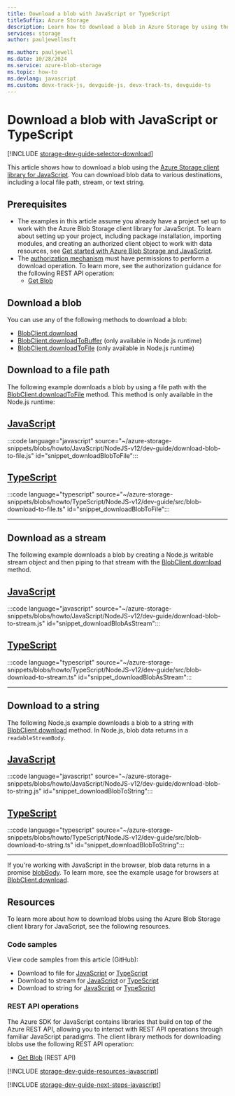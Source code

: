 ```yaml
---
title: Download a blob with JavaScript or TypeScript
titleSuffix: Azure Storage
description: Learn how to download a blob in Azure Storage by using the JavaScript client library.
services: storage
author: pauljewellmsft

ms.author: pauljewell
ms.date: 10/28/2024
ms.service: azure-blob-storage
ms.topic: how-to
ms.devlang: javascript
ms.custom: devx-track-js, devguide-js, devx-track-ts, devguide-ts
---
```


# Download a blob with JavaScript or TypeScript

[!INCLUDE [storage-dev-guide-selector-download](../../../includes/storage-dev-guides/storage-dev-guide-selector-download.md)]

This article shows how to download a blob using the [Azure Storage client library for JavaScript](https://www.npmjs.com/package/@azure/storage-blob). You can download blob data to various destinations, including a local file path, stream, or text string.

## Prerequisites

- The examples in this article assume you already have a project set up to work with the Azure Blob Storage client library for JavaScript. To learn about setting up your project, including package installation, importing modules, and creating an authorized client object to work with data resources, see [Get started with Azure Blob Storage and JavaScript](storage-blob-javascript-get-started.md).
- The [authorization mechanism](../common/authorize-data-access.md) must have permissions to perform a download operation. To learn more, see the authorization guidance for the following REST API operation:
    - [Get Blob](/rest/api/storageservices/get-blob#authorization)

## Download a blob

You can use any of the following methods to download a blob: 

- [BlobClient.download](/javascript/api/@azure/storage-blob/blobclient#@azure-storage-blob-blobclient-download)
- [BlobClient.downloadToBuffer](/javascript/api/@azure/storage-blob/blobclient#@azure-storage-blob-blobclient-downloadtobuffer-1) (only available in Node.js runtime)
- [BlobClient.downloadToFile](/javascript/api/@azure/storage-blob/blobclient#@azure-storage-blob-blobclient-downloadtofile) (only available in Node.js runtime)
 
## Download to a file path

The following example downloads a blob by using a file path with the [BlobClient.downloadToFile](/javascript/api/@azure/storage-blob/blobclient#@azure-storage-blob-blobclient-downloadtofile) method. This method is only available in the Node.js runtime:

## [JavaScript](#tab/javascript)

:::code language="javascript" source="~/azure-storage-snippets/blobs/howto/JavaScript/NodeJS-v12/dev-guide/download-blob-to-file.js" id="snippet_downloadBlobToFile":::

## [TypeScript](#tab/typescript)

:::code language="typescript" source="~/azure-storage-snippets/blobs/howto/TypeScript/NodeJS-v12/dev-guide/src/blob-download-to-file.ts" id="snippet_downloadBlobToFile":::

---

## Download as a stream

The following example downloads a blob by creating a Node.js writable stream object and then piping to that stream with the [BlobClient.download](/javascript/api/@azure/storage-blob/blobclient#@azure-storage-blob-blobclient-download) method.

## [JavaScript](#tab/javascript)

:::code language="javascript" source="~/azure-storage-snippets/blobs/howto/JavaScript/NodeJS-v12/dev-guide/download-blob-to-stream.js" id="snippet_downloadBlobAsStream":::

## [TypeScript](#tab/typescript)

:::code language="typescript" source="~/azure-storage-snippets/blobs/howto/TypeScript/NodeJS-v12/dev-guide/src/blob-download-to-stream.ts" id="snippet_downloadBlobAsStream":::

---

## Download to a string

The following Node.js example downloads a blob to a string with [BlobClient.download](/javascript/api/@azure/storage-blob/blobclient#@azure-storage-blob-blobclient-download) method. In Node.js, blob data returns in a `readableStreamBody`.

## [JavaScript](#tab/javascript)

:::code language="javascript" source="~/azure-storage-snippets/blobs/howto/JavaScript/NodeJS-v12/dev-guide/download-blob-to-string.js" id="snippet_downloadBlobToString":::

## [TypeScript](#tab/typescript)

:::code language="typescript" source="~/azure-storage-snippets/blobs/howto/TypeScript/NodeJS-v12/dev-guide/src/blob-download-to-string.ts" id="snippet_downloadBlobToString":::

---

If you're working with JavaScript in the browser, blob data returns in a promise [blobBody](/javascript/api/@azure/storage-blob/blobdownloadresponseparsed#@azure-storage-blob-blobdownloadresponseparsed-blobbody). To learn more, see the example usage for browsers at [BlobClient.download](/javascript/api/@azure/storage-blob/blobclient#@azure-storage-blob-blobclient-download).

## Resources

To learn more about how to download blobs using the Azure Blob Storage client library for JavaScript, see the following resources.

### Code samples

View code samples from this article (GitHub):

- Download to file for [JavaScript](https://github.com/Azure-Samples/AzureStorageSnippets/blob/master/blobs/howto/JavaScript/NodeJS-v12/dev-guide/download-blob-to-file.js) or [TypeScript](https://github.com/Azure-Samples/AzureStorageSnippets/blob/master/blobs/howto/JavaScript/NodeJS-v12/dev-guide/src/download-blob-to-file.ts)
- Download to stream for [JavaScript](https://github.com/Azure-Samples/AzureStorageSnippets/blob/master/blobs/howto/JavaScript/NodeJS-v12/dev-guide/download-blob-to-stream.js) or [TypeScript](https://github.com/Azure-Samples/AzureStorageSnippets/blob/master/blobs/howto/JavaScript/NodeJS-v12/dev-guide/src/download-blob-to-stream.ts)
- Download to string for [JavaScript](https://github.com/Azure-Samples/AzureStorageSnippets/blob/master/blobs/howto/JavaScript/NodeJS-v12/dev-guide/download-blob-to-string.js) or [TypeScript](https://github.com/Azure-Samples/AzureStorageSnippets/blob/master/blobs/howto/JavaScript/NodeJS-v12/dev-guide/src/download-blob-to-string.ts)

### REST API operations

The Azure SDK for JavaScript contains libraries that build on top of the Azure REST API, allowing you to interact with REST API operations through familiar JavaScript paradigms. The client library methods for downloading blobs use the following REST API operation:

- [Get Blob](/rest/api/storageservices/get-blob) (REST API)

[!INCLUDE [storage-dev-guide-resources-javascript](../../../includes/storage-dev-guides/storage-dev-guide-resources-javascript.md)]

[!INCLUDE [storage-dev-guide-next-steps-javascript](../../../includes/storage-dev-guides/storage-dev-guide-next-steps-javascript.md)]